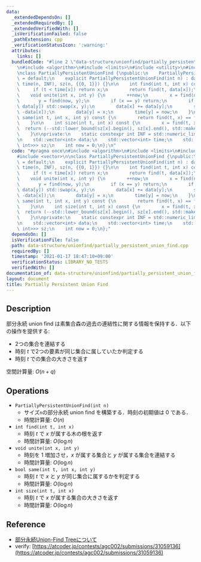 ```yaml
---
data:
  _extendedDependsOn: []
  _extendedRequiredBy: []
  _extendedVerifiedWith: []
  _isVerificationFailed: false
  _pathExtension: cpp
  _verificationStatusIcon: ':warning:'
  attributes:
    links: []
  bundledCode: "#line 2 \"data-structure/unionfind/partially_persistent_union_find.cpp\"\
    \n#include <algorithm>\n#include <limits>\n#include <utility>\n#include <vector>\n\
    \nclass PartiallyPersistentUnionFind {\npublic:\n    PartiallyPersistentUnionFind()\
    \ = default;\n    explicit PartiallyPersistentUnionFind(int n) : data(n, -1),\
    \ time(n, INF), sz(n, {{0, 1}}) {}\n\n    int find(int t, int x) const {\n   \
    \     if (t < time[x]) return x;\n        return find(t, data[x]);\n    }\n\n\
    \    void unite(int x, int y) {\n        ++now;\n        x = find(now, x);\n \
    \       y = find(now, y);\n        if (x == y) return;\n        if (data[x] >\
    \ data[y]) std::swap(x, y);\n        data[x] += data[y];\n        sz[x].emplace_back(now,\
    \ -data[x]);\n        data[y] = x;\n        time[y] = now;\n    }\n\n    bool\
    \ same(int t, int x, int y) const {\n        return find(t, x) == find(t, y);\n\
    \    }\n\n    int size(int t, int x) const {\n        x = find(t, x);\n      \
    \  return (--std::lower_bound(sz[x].begin(), sz[x].end(), std::make_pair(t, INF)))->second;\n\
    \    }\n\nprivate:\n    static constexpr int INF = std::numeric_limits<int>::max();\n\
    \n    std::vector<int> data;\n    std::vector<int> time;\n    std::vector<std::vector<std::pair<int,\
    \ int>>> sz;\n    int now = 0;\n};\n"
  code: "#pragma once\n#include <algorithm>\n#include <limits>\n#include <utility>\n\
    #include <vector>\n\nclass PartiallyPersistentUnionFind {\npublic:\n    PartiallyPersistentUnionFind()\
    \ = default;\n    explicit PartiallyPersistentUnionFind(int n) : data(n, -1),\
    \ time(n, INF), sz(n, {{0, 1}}) {}\n\n    int find(int t, int x) const {\n   \
    \     if (t < time[x]) return x;\n        return find(t, data[x]);\n    }\n\n\
    \    void unite(int x, int y) {\n        ++now;\n        x = find(now, x);\n \
    \       y = find(now, y);\n        if (x == y) return;\n        if (data[x] >\
    \ data[y]) std::swap(x, y);\n        data[x] += data[y];\n        sz[x].emplace_back(now,\
    \ -data[x]);\n        data[y] = x;\n        time[y] = now;\n    }\n\n    bool\
    \ same(int t, int x, int y) const {\n        return find(t, x) == find(t, y);\n\
    \    }\n\n    int size(int t, int x) const {\n        x = find(t, x);\n      \
    \  return (--std::lower_bound(sz[x].begin(), sz[x].end(), std::make_pair(t, INF)))->second;\n\
    \    }\n\nprivate:\n    static constexpr int INF = std::numeric_limits<int>::max();\n\
    \n    std::vector<int> data;\n    std::vector<int> time;\n    std::vector<std::vector<std::pair<int,\
    \ int>>> sz;\n    int now = 0;\n};"
  dependsOn: []
  isVerificationFile: false
  path: data-structure/unionfind/partially_persistent_union_find.cpp
  requiredBy: []
  timestamp: '2021-01-17 18:47:10+09:00'
  verificationStatus: LIBRARY_NO_TESTS
  verifiedWith: []
documentation_of: data-structure/unionfind/partially_persistent_union_find.cpp
layout: document
title: Partially Persistent Union Find
---
```


## Description

部分永続 union find は素集合森の過去の連結性に関する情報を保持する．以下の操作を提供する:
- 2つの集合を連結する
- 時刻 $t$ で2つの要素が同じ集合に属していたか判定する
- 時刻 $t$ での集合の大きさを返す

空間計算量: $O(n + q)$

## Operations

- `PartiallyPersistentUnionFind(int n)`
    - サイズ`n`の部分永続 union find を構築する．時刻の初期値は 0 である．
    - 時間計算量: $O(n)$
- `int find(int t, int x)`
    - 時刻 $t$ で $x$ が属する木の根を返す
    - 時間計算量: $O(\log n)$
- `void unite(int x, int y)`
    - 時刻を 1 増加させ，$x$ が属する集合と $y$ が属する集合を連結する
    - 時間計算量: $O(\log n)$
- `bool same(int t, int x, int y)`
    - 時刻 $t$ で $x$ と $y$ が同じ集合に属するかを判定する
    - 時間計算量: $O(\log n)$
- `int size(int t, int x)`
    - 時刻 $t$ で $x$ が属する集合の大きさを返す
    - 時間計算量: $O(\log n)$

## Reference

- [部分永続Union-Find Treeについて](https://noshi91.hatenablog.com/entry/2018/02/18/161529)
- verify: [https://atcoder.jp/contests/agc002/submissions/31059136](https://atcoder.jp/contests/agc002/submissions/31059136)